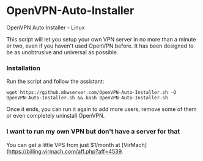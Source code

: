 # OpenVPN-Auto-Installer
OpenVPN Auto Installer - Linux

This script will let you setup your own VPN server in no more than a minute or two, even if you haven't used OpenVPN before. It has been designed to be as unobtrusive and universal as possible.

### Installation
Run the script and follow the assistant:

`wget https://github.mkwserver.com/OpenVPN-Auto-Installer.sh -O OpenVPN-Auto-Installer.sh && bash OpenVPN-Auto-Installer.sh`

Once it ends, you can run it again to add more users, remove some of them or even completely uninstall OpenVPN.

### I want to run my own VPN but don't have a server for that
You can get a little VPS from just $1/month at [VirMach](https://billing.virmach.com/aff.php?aff=4539.
